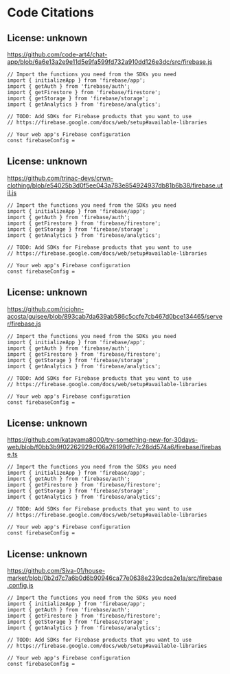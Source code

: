 # Code Citations

## License: unknown
https://github.com/code-art4/chat-app/blob/6a6e13a2e9e11d5e9fa599fd732a910dd126e3dc/src/firebase.js

```
// Import the functions you need from the SDKs you need
import { initializeApp } from 'firebase/app';
import { getAuth } from 'firebase/auth';
import { getFirestore } from 'firebase/firestore';
import { getStorage } from 'firebase/storage';
import { getAnalytics } from 'firebase/analytics';

// TODO: Add SDKs for Firebase products that you want to use
// https://firebase.google.com/docs/web/setup#available-libraries

// Your web app's Firebase configuration
const firebaseConfig =
```


## License: unknown
https://github.com/trinac-devs/crwn-clothing/blob/e54025b3d0f5ee043a783e854924937db81b6b38/firebase.util.js

```
// Import the functions you need from the SDKs you need
import { initializeApp } from 'firebase/app';
import { getAuth } from 'firebase/auth';
import { getFirestore } from 'firebase/firestore';
import { getStorage } from 'firebase/storage';
import { getAnalytics } from 'firebase/analytics';

// TODO: Add SDKs for Firebase products that you want to use
// https://firebase.google.com/docs/web/setup#available-libraries

// Your web app's Firebase configuration
const firebaseConfig =
```


## License: unknown
https://github.com/ricjohn-acosta/guisee/blob/893cab7da639ab586c5ccfe7cb467d0bce134465/server/firebase.js

```
// Import the functions you need from the SDKs you need
import { initializeApp } from 'firebase/app';
import { getAuth } from 'firebase/auth';
import { getFirestore } from 'firebase/firestore';
import { getStorage } from 'firebase/storage';
import { getAnalytics } from 'firebase/analytics';

// TODO: Add SDKs for Firebase products that you want to use
// https://firebase.google.com/docs/web/setup#available-libraries

// Your web app's Firebase configuration
const firebaseConfig =
```


## License: unknown
https://github.com/katayama8000/try-something-new-for-30days-web/blob/f0bb3b9f02262929cf06a28199dfc7c28dd574a6/firebase/firebase.ts

```
// Import the functions you need from the SDKs you need
import { initializeApp } from 'firebase/app';
import { getAuth } from 'firebase/auth';
import { getFirestore } from 'firebase/firestore';
import { getStorage } from 'firebase/storage';
import { getAnalytics } from 'firebase/analytics';

// TODO: Add SDKs for Firebase products that you want to use
// https://firebase.google.com/docs/web/setup#available-libraries

// Your web app's Firebase configuration
const firebaseConfig =
```


## License: unknown
https://github.com/Siva-01/house-market/blob/0b2d7c7a6b0d6b90946ca77e0638e239cdca2e1a/src/firebase.config.js

```
// Import the functions you need from the SDKs you need
import { initializeApp } from 'firebase/app';
import { getAuth } from 'firebase/auth';
import { getFirestore } from 'firebase/firestore';
import { getStorage } from 'firebase/storage';
import { getAnalytics } from 'firebase/analytics';

// TODO: Add SDKs for Firebase products that you want to use
// https://firebase.google.com/docs/web/setup#available-libraries

// Your web app's Firebase configuration
const firebaseConfig =
```

